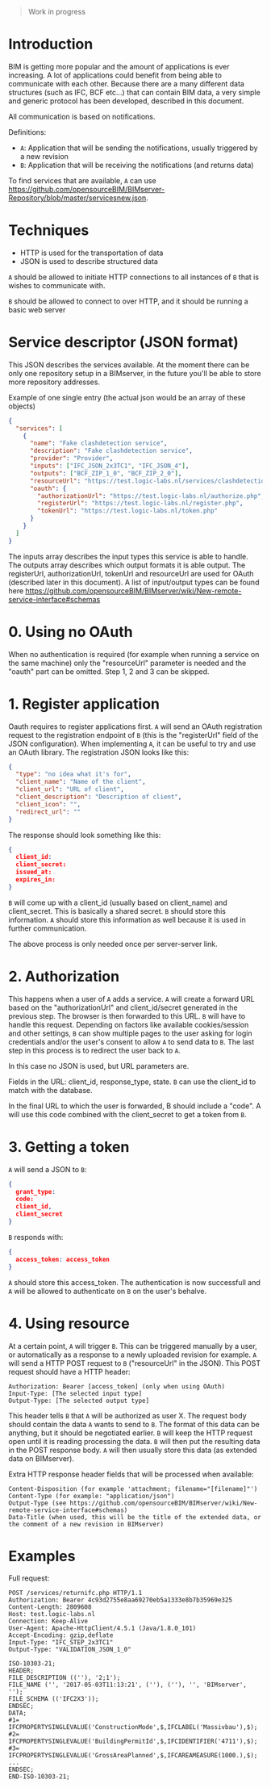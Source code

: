 > Work in progress

# Introduction

BIM is getting more popular and the amount of applications is ever increasing. A lot of applications could benefit from being able to communicate with each other. Because there are a many different data structures (such as IFC, BCF etc...) that can contain BIM data, a very simple and generic protocol has been developed, described in this document.

All communication is based on notifications.

Definitions:
- `A`: Application that will be sending the notifications, usually triggered by a new revision
- `B`: Application that will be receiving the notifications (and returns data)

To find services that are available, `A` can use https://github.com/opensourceBIM/BIMserver-Repository/blob/master/servicesnew.json.

# Techniques
- HTTP is used for the transportation of data
- JSON is used to describe structured data

`A` should be allowed to initiate HTTP connections to all instances of `B` that is wishes to communicate with.

`B` should be allowed to connect to over HTTP, and it should be running a basic web server

# Service descriptor (JSON format)
This JSON describes the services available. At the moment there can be only one repository setup in a BIMserver, in the future you'll be able to store more repository addresses.

Example of one single entry (the actual json would be an array of these objects)
```json
{
  "services": [
    {
      "name": "Fake clashdetection service",
      "description": "Fake clashdetection service",
      "provider": "Provider",
      "inputs": ["IFC_JSON_2x3TC1", "IFC_JSON_4"],
      "outputs": ["BCF_ZIP_1_0", "BCF_ZIP_2_0"],
      "resourceUrl": "https://test.logic-labs.nl/services/clashdetection.php",
      "oauth": {
        "authorizationUrl": "https://test.logic-labs.nl/authorize.php",
        "registerUrl": "https://test.logic-labs.nl/register.php",
        "tokenUrl": "https://test.logic-labs.nl/token.php"
      }
    }
  ]
}
```

The inputs array describes the input types this service is able to handle. The outputs array describes which output formats it is able output. The registerUrl, authorizationUrl, tokenUrl and resourceUrl are used for OAuth (described later in this document). A list of input/output types can be found here https://github.com/opensourceBIM/BIMserver/wiki/New-remote-service-interface#schemas

# 0. Using no OAuth
When no authentication is required (for example when running a service on the same machine) only the "resourceUrl" parameter is needed and the "oauth" part can be omitted. Step 1, 2 and 3 can be skipped.

# 1. Register application

Oauth requires to register applications first. `A` will send an OAuth registration request to the registration endpoint of `B` (this is the "registerUrl" field of the JSON configuration). When implementing `A`, it can be useful to try and use an OAuth library. The registration JSON looks like this:

```json
{
  "type": "no idea what it's for",
  "client_name": "Name of the client",
  "client_url": "URL of client",
  "client_description": "Description of client",
  "client_icon": "",
  "redirect_url": ""
}
```

The response should look something like this:
```json
{
  client_id: 
  client_secret:
  issued_at:
  expires_in:
}
```

`B` will come up with a client_id (usually based on client_name) and client_secret. This is basically a shared secret. `B` should store this information. `A` should store this information as well because it is used in further communication.

The above process is only needed once per server-server link.

# 2. Authorization

This happens when a user of `A` adds a service. `A` will create a forward URL based on the "authorizationUrl" and client_id/secret generated in the previous step. The browser is then forwarded to this URL. `B` will have to handle this request. Depending on factors like available cookies/session and other settings, `B` can show multiple pages to the user asking for login credentials and/or the user's consent to allow `A` to send data to `B`. The last step in this process is to redirect the user back to `A`.

In this case no JSON is used, but URL parameters are.

Fields in the URL:
client_id, response_type, state. `B` can use the client_id to match with the database.

In the final URL to which the user is forwarded, B should include a "code". A will use this code combined with the client_secret to get a token from `B`.

# 3. Getting a token
`A` will send a JSON to `B`:
```json
{
  grant_type:
  code:
  client_id,
  client_secret
}
```

`B` responds with:
```json
{
  access_token: access_token
}
```

`A` should store this access_token. The authentication is now successfull and `A` will be allowed to authenticate on `B` on the user's behalve.

# 4. Using resource
At a certain point, `A` will trigger `B`. This can be triggered manually by a user, or automatically as a response to a newly uploaded revision for example. `A` will send a HTTP POST request to `B` ("resourceUrl" in the JSON). This POST request should have a HTTP header:
```
Authorization: Bearer [access_token] (only when using OAuth)
Input-Type: [The selected input type]
Output-Type: [The selected output type]
```

This header tells `B` that `A` will be authorized as user X.
The request body should contain the data `A` wants to send to `B`. The format of this data can be anything, but it should be negotiated earlier. `B` will keep the HTTP request open until it is reading processing the data. `B` will then put the resulting data in the POST response body. `A` will then usually store this data (as extended data on BIMserver).

Extra HTTP response header fields that will be processed when available:
```
Content-Disposition (for example 'attachment; filename="[filename]"')
Content-Type (for example: "application/json")
Output-Type (see https://github.com/opensourceBIM/BIMserver/wiki/New-remote-service-interface#schemas)
Data-Title (when used, this will be the title of the extended data, or the comment of a new revision in BIMserver)
```

# Examples

Full request:

```http
POST /services/returnifc.php HTTP/1.1
Authorization: Bearer 4c93d2755e8aa69270eb5a1333e8b7b35969e325
Content-Length: 2809608  
Host: test.logic-labs.nl
Connection: Keep-Alive  
User-Agent: Apache-HttpClient/4.5.1 (Java/1.8.0_101)
Accept-Encoding: gzip,deflate 
Input-Type: "IFC_STEP_2x3TC1"
Output-Type: "VALIDATION_JSON_1_0"
```
```ifc
ISO-10303-21;
HEADER;
FILE_DESCRIPTION ((''), '2;1');
FILE_NAME ('', '2017-05-03T11:13:21', (''), (''), '', 'BIMserver', '');
FILE_SCHEMA (('IFC2X3'));
ENDSEC;
DATA;
#1= IFCPROPERTYSINGLEVALUE('ConstructionMode',$,IFCLABEL('Massivbau'),$);
#2= IFCPROPERTYSINGLEVALUE('BuildingPermitId',$,IFCIDENTIFIER('4711'),$);
#3= IFCPROPERTYSINGLEVALUE('GrossAreaPlanned',$,IFCAREAMEASURE(1000.),$);
...
ENDSEC;
END-ISO-10303-21;
```